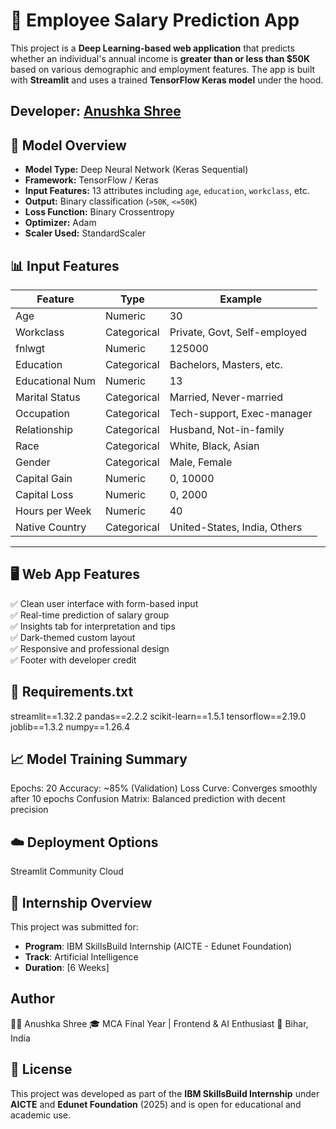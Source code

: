 # 💼 Employee Salary Prediction App

This project is a **Deep Learning-based web application** that predicts whether an individual's annual income is **greater than or less than $50K** based on various demographic and employment features. The app is built with **Streamlit** and uses a trained **TensorFlow Keras model** under the hood.
  
## **Developer:** [Anushka Shree](https://github.com/Anushka407)


## 🧠 Model Overview

- **Model Type:** Deep Neural Network (Keras Sequential)
- **Framework:** TensorFlow / Keras
- **Input Features:** 13 attributes including `age`, `education`, `workclass`, etc.
- **Output:** Binary classification (`>50K`, `<=50K`)
- **Loss Function:** Binary Crossentropy
- **Optimizer:** Adam
- **Scaler Used:** StandardScaler


## 📊 Input Features

| Feature           | Type         | Example                        |
|------------------|--------------|--------------------------------|
| Age              | Numeric      | 30                             |
| Workclass        | Categorical  | Private, Govt, Self-employed   |
| fnlwgt           | Numeric      | 125000                         |
| Education        | Categorical  | Bachelors, Masters, etc.       |
| Educational Num  | Numeric      | 13                             |
| Marital Status   | Categorical  | Married, Never-married         |
| Occupation       | Categorical  | Tech-support, Exec-manager     |
| Relationship     | Categorical  | Husband, Not-in-family         |
| Race             | Categorical  | White, Black, Asian            |
| Gender           | Categorical  | Male, Female                   |
| Capital Gain     | Numeric      | 0, 10000                       |
| Capital Loss     | Numeric      | 0, 2000                        |
| Hours per Week   | Numeric      | 40                             |
| Native Country   | Categorical  | United-States, India, Others   |

---

## 🖥️ Web App Features

✅ Clean user interface with form-based input  
✅ Real-time prediction of salary group  
✅ Insights tab for interpretation and tips  
✅ Dark-themed custom layout  
✅ Responsive and professional design  
✅ Footer with developer credit


## 🧪 Requirements.txt
streamlit==1.32.2
pandas==2.2.2
scikit-learn==1.5.1
tensorflow==2.19.0
joblib==1.3.2
numpy==1.26.4

## 📈 Model Training Summary
Epochs: 20
Accuracy: ~85% (Validation)
Loss Curve: Converges smoothly after 10 epochs
Confusion Matrix: Balanced prediction with decent precision

## ☁️ Deployment Options
Streamlit Community Cloud


## 🎯 Internship Overview
This project was submitted for:
- **Program**: IBM SkillsBuild Internship (AICTE - Edunet Foundation)
- **Track**: Artificial Intelligence
- **Duration**: [6 Weeks]
  

## Author
👩‍💻 Anushka Shree
🎓 MCA Final Year | Frontend & AI Enthusiast
📍 Bihar, India

## 📄 License
This project was developed as part of the **IBM SkillsBuild Internship** under **AICTE** and **Edunet Foundation** (2025) and is open for educational and academic use.




